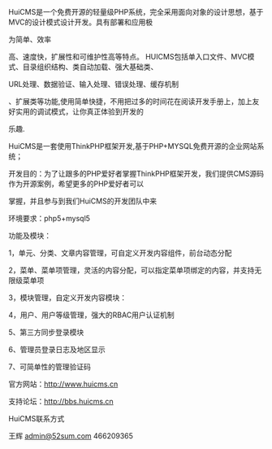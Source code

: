 HuiCMS是一个免费开源的轻量级PHP系统，完全采用面向对象的设计思想，基于MVC的设计模式设计开发。具有部署和应用极

为简单、效率

高、速度快，扩展性和可维护性高等特点。 HUICMS包括单入口文件、MVC模式、目录组织结构、类自动加载、强大基础类、

URL处理、数据验证、输入处理、错误处理、缓存机制

、扩展类等功能,使用简单快捷，不用把过多的时间花在阅读开发手册上，加上友好实用的调试模式，让你真正体验到开发的

乐趣.

HuiCMS是一套使用ThinkPHP框架开发,基于PHP+MYSQL免费开源的企业网站系统；

开发目的：为了让跟多的PHP爱好者掌握ThinkPHP框架开发，我们提供CMS源码作为开源案例，希望更多的PHP爱好者可以

掌握，并且参与到我们HuiCMS的开发团队中来

环境要求：php5+mysql5

功能及模块：

1，单元、分类、文章内容管理，可自定义开发内容组件，前台动态分配

2，菜单、菜单项管理，灵活的内容分配，可以指定菜单项绑定的内容，并支持无限级菜单项

3，模块管理，自定义开发内容模块：

4，用户、用户等级管理，强大的RBAC用户认证机制

5、第三方同步登录模块

6、管理员登录日志及地区显示

7、可简单性的管理验证码

官方网站：http://www.huicms.cn

支持论坛：http://bbs.huicms.cn

HuiCMS联系方式

王辉 admin@52sum.com 466209365